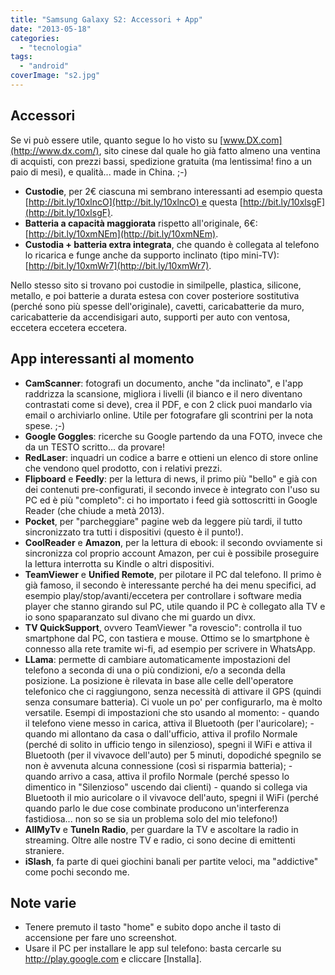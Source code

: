 ```yaml
---
title: "Samsung Galaxy S2: Accessori + App"
date: "2013-05-18"
categories: 
  - "tecnologia"
tags: 
  - "android"
coverImage: "s2.jpg"
---
```


## Accessori

Se vi può essere utile, quanto segue lo ho visto su [www.DX.com](http://www.dx.com/), sito cinese dal quale ho già fatto almeno una ventina di acquisti, con prezzi bassi, spedizione gratuita (ma lentissima! fino a un paio di mesi), e qualità... made in China. ;-)

- **Custodie**, per 2€ ciascuna mi sembrano interessanti ad esempio questa [http://bit.ly/10xlncO](http://bit.ly/10xlncO) e questa [http://bit.ly/10xlsgF](http://bit.ly/10xlsgF).
- **Batteria a capacità maggiorata** rispetto all'originale, 6€: [http://bit.ly/10xmNEm](http://bit.ly/10xmNEm).
- **Custodia + batteria extra integrata**, che quando è collegata al telefono lo ricarica e funge anche da supporto inclinato (tipo mini-TV): [http://bit.ly/10xmWr7](http://bit.ly/10xmWr7).

Nello stesso sito si trovano poi custodie in similpelle, plastica, silicone, metallo, e poi batterie a durata estesa con cover posteriore sostitutiva (perché sono più spesse dell'originale), cavetti, caricabatterie da muro, caricabatterie da accendisigari auto, supporti per auto con ventosa, eccetera eccetera eccetera.

## App interessanti al momento

- **CamScanner**: fotografi un documento, anche "da inclinato", e l'app raddrizza la scansione, migliora i livelli (il bianco e il nero diventano contrastati come si deve), crea il PDF, e con 2 click puoi mandarlo via email o archiviarlo online. Utile per fotografare gli scontrini per la nota spese. ;-)
- **Google Goggles**: ricerche su Google partendo da una FOTO, invece che da un TESTO scritto... da provare!
- **RedLaser**: inquadri un codice a barre e ottieni un elenco di store online che vendono quel prodotto, con i relativi prezzi.
- **Flipboard** e **Feedly**: per la lettura di news, il primo più "bello" e già con dei contenuti pre-configurati, il secondo invece è integrato con l'uso su PC ed è più "completo": ci ho importato i feed già sottoscritti in Google Reader (che chiude a metà 2013).
- **Pocket**, per "parcheggiare" pagine web da leggere più tardi, il tutto sincronizzato tra tutti i dispositivi (questo è il punto!).
- **CoolReader** e **Amazon**, per la lettura di ebook: il secondo ovviamente si sincronizza col proprio account Amazon, per cui è possibile proseguire la lettura interrotta su Kindle o altri dispositivi.
- **TeamViewer** e **Unified Remote**, per pilotare il PC dal telefono. Il primo è già famoso, il secondo è interessante perché ha dei menu specifici, ad esempio play/stop/avanti/eccetera per controllare i software media player che stanno girando sul PC, utile quando il PC è collegato alla TV e io sono spaparanzato sul divano che mi guardo un divx.
- **TV QuickSupport**, ovvero TeamViewer "a rovescio": controlla il tuo smartphone dal PC, con tastiera e mouse. Ottimo se lo smartphone è connesso alla rete tramite wi-fi, ad esempio per scrivere in WhatsApp.
- **LLama**: permette di cambiare automaticamente impostazioni del telefono a seconda di una o più condizioni, e/o a seconda della posizione. La posizione è rilevata in base alle celle dell'operatore telefonico che ci raggiungono, senza necessità di attivare il GPS (quindi senza consumare batteria). Ci vuole un po' per configurarlo, ma è molto versatile. Esempi di impostazioni che sto usando al momento: - quando il telefono viene messo in carica, attiva il Bluetooth (per l'auricolare); - quando mi allontano da casa o dall'ufficio, attiva il profilo Normale (perché di solito in ufficio tengo in silenzioso), spegni il WiFi e attiva il Bluetooth (per il vivavoce dell'auto) per 5 minuti, dopodiché spegnilo se non è avvenuta alcuna connessione (così si risparmia batteria); - quando arrivo a casa, attiva il profilo Normale (perché spesso lo dimentico in "Silenzioso" uscendo dai clienti) - quando si collega via Bluetooth il mio auricolare o il vivavoce dell'auto, spegni il WiFi (perché quando parlo le due cose combinate producono un'interferenza fastidiosa... non so se sia un problema solo del mio telefono!)
- **AllMyTv** e **TuneIn Radio**, per guardare la TV e ascoltare la radio in streaming. Oltre alle nostre TV e radio, ci sono decine di emittenti straniere.
- **iSlash**, fa parte di quei giochini banali per partite veloci, ma "addictive" come pochi secondo me.

## Note varie

- Tenere premuto il tasto "home" e subito dopo anche il tasto di accensione per fare uno screenshot.
- Usare il PC per installare le app sul telefono: basta cercarle su http://play.google.com e cliccare \[Installa\].

